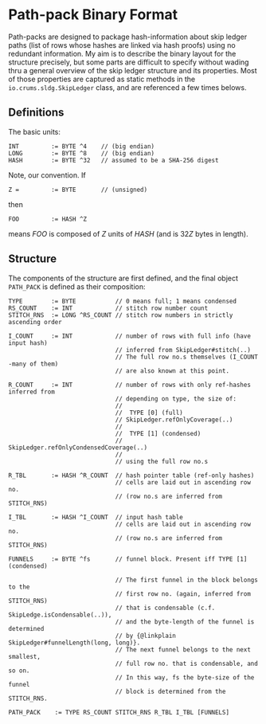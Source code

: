 Path-pack Binary Format
=======================

Path-packs are designed to package hash-information about skip ledger paths
(list of rows whose hashes are linked via hash proofs) using no redundant information. My aim is to describe the binary layout for the structure precisely, but some parts are difficult to specify without wading thru a
general overview of the skip ledger structure and its properties. Most of
those properties are captured as static methods in the
`io.crums.sldg.SkipLedger` class, and are referenced a few times belows.

## Definitions

The basic units:


    INT         := BYTE ^4    // (big endian)
    LONG        := BYTE ^8    // (big endian)
    HASH        := BYTE ^32   // assumed to be a SHA-256 digest

Note, our convention. If 

    Z =         := BYTE       // (unsigned)

then

    FOO         := HASH ^Z

means *FOO* is composed of *Z* units of *HASH* (and is 32*Z* bytes in length).

## Structure

The components of the structure are first defined, and the final object `PATH_PACK` is defined as their composition:


    TYPE        := BYTE           // 0 means full; 1 means condensed
    RS_COUNT    := INT            // stitch row number count
    STITCH_RNS  := LONG ^RS_COUNT // stitch row numbers in strictly ascending order  

    I_COUNT     := INT            // number of rows with full info (have input hash)
                                  // inferred from SkipLedger#stitch(..)
                                  // The full row no.s themselves (I_COUNT -many of them)
                                  // are also known at this point.

    R_COUNT     := INT            // number of rows with only ref-hashes inferred from
                                  // depending on type, the size of:
                                  //
                                  //  TYPE [0] (full)
                                  // SkipLedger.refOnlyCoverage(..)
                                  //
                                  //  TYPE [1] (condensed)
                                  // SkipLedger.refOnlyCondensedCoverage(..)
                                  //
                                  // using the full row no.s 
    
    R_TBL       := HASH ^R_COUNT  // hash pointer table (ref-only hashes)
                                  // cells are laid out in ascending row no.
                                  // (row no.s are inferred from STITCH_RNS)
    
    I_TBL       := HASH ^I_COUNT  // input hash table
                                  // cells are laid out in ascending row no.
                                  // (row no.s are inferred from STITCH_RNS)
    
    FUNNELS     := BYTE ^fs       // funnel block. Present iff TYPE [1] (condensed)

                                  // The first funnel in the block belongs to the
                                  // first row no. (again, inferred from STITCH_RNS)
                                  // that is condensable (c.f. SkipLedge.isCondensable(..)),
                                  // and the byte-length of the funnel is determined
                                  // by {@linkplain SkipLedger#funnelLength(long, long)}.
                                  // The next funnel belongs to the next smallest,
                                  // full row no. that is condensable, and so on.
                                  // In this way, fs the byte-size of the funnel
                                  // block is determined from the STITCH_RNS.
    
    PATH_PACK    := TYPE RS_COUNT STITCH_RNS R_TBL I_TBL [FUNNELS]
 
 